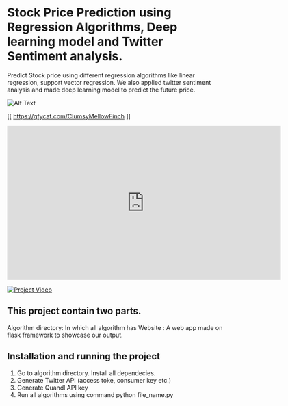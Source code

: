 # Stock Price Prediction using Regression Algorithms, Deep learning model and Twitter Sentiment analysis.
Predict Stock price using different regression algorithms like linear regression, support vector regression. We also applied twitter sentiment analysis and made deep learning model to predict the future price.

![Alt Text](https://gfycat.com/ClumsyMellowFinch)

[[ https://gfycat.com/ClumsyMellowFinch ]]

<iframe src='https://gfycat.com/ifr/ClumsyMellowFinch' frameborder='0' scrolling='no' allowfullscreen width='640' height='360'></iframe>

<a href="https://gfycat.com/ClumsyMellowFinch"><img src="https://gfycat.com/ClumsyMellowFinch " title="Project Video" /> </a>

## This project contain two parts. 
Algorithm directory: In which all algorithm has
Website : A web app made on flask framework to showcase our output.

## Installation and running the project
1. Go to algorithm directory. Install all dependecies.
2. Generate Twitter API (access toke, consumer key etc.)
3. Generate Quandl API key
4. Run all algorithms using command python file_name.py
